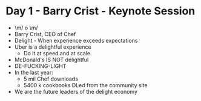 # Day 1 - Barry Crist - Keynote Session #

* \m/  o  \m/
* Barry Crist, CEO of Chef
* Delight - When experience exceeds expectations
* Uber is a delightful experience
    * Do it at speed and at scale
* McDonald's IS NOT delightful
* DE-FUCKING-LIGHT
* In the last year:
    * 5 mil Chef downloads
    * 5400 k cookbooks DLed from the community site
* We are the future leaders of the delight economy

